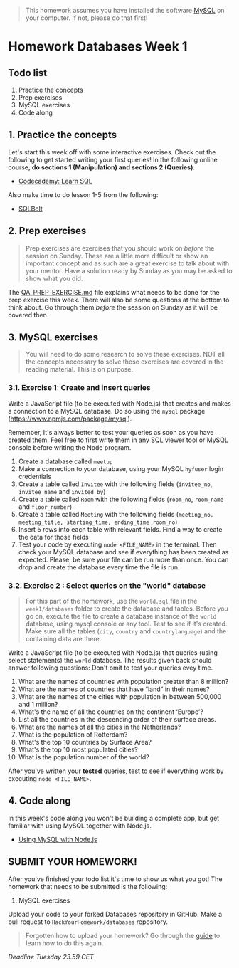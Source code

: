 > This homework assumes you have installed the software [MySQL](https://dev.mysql.com/downloads/installer/) on your
> computer. If not, please do that first!

# Homework Databases Week 1

## Todo list

1. Practice the concepts
2. Prep exercises
3. MySQL exercises
4. Code along

## 1. Practice the concepts

Let's start this week off with some interactive exercises. Check out the following to get started writing your first
queries! In the following online course, **do sections 1 (Manipulation) and sections 2 (Queries)**.

- [Codecademy: Learn SQL](https://www.codecademy.com/learn/learn-sql)

Also make time to do lesson 1-5 from the following:

- [SQLBolt](https://sqlbolt.com/lesson/select_queries_introduction)

## 2. Prep exercises

> Prep exercises are exercises that you should work on _before_ the session on Sunday. These are a little more difficult
> or show an important concept and as such are a great exercise to talk about with your mentor. Have a solution ready by
> Sunday as you may be asked to show what you did.

The [QA_PREP_EXERCISE.md](./QA_PREP_EXERCISE.md) file explains what needs to be done for the prep exercise this week.
There will also be some questions at the bottom to think about. Go through them _before_ the session on Sunday as it
will be covered then.

## 3. MySQL exercises

> You will need to do some research to solve these exercises. NOT all the concepts necessary to solve
> these exercises are covered in the reading material. This is on purpose.

### 3.1. Exercise 1: Create and insert queries

Write a JavaScript file (to be executed with Node.js) that creates and makes a connection to a MySQL database. Do so
using the `mysql` package (https://www.npmjs.com/package/mysql).

Remember, It's always better to test your queries as soon as you have created them. Feel free to first write them in any
SQL viewer tool or MySQL console before writing the Node program.

1. Create a database called `meetup`
2. Make a connection to your database, using your MySQL `hyfuser` login credentials
3. Create a table called `Invitee` with the following fields (`invitee_no`, `invitee_name` and `invited_by`)
4. Create a table called `Room` with the following fields (`room_no`, `room_name` and `floor_number`)
5. Create a table called `Meeting` with the following fields (`meeting_no, meeting_title, starting_time, ending_time`
   ,`room_no`)
6. Insert 5 rows into each table with relevant fields. Find a way to create the data for those fields
7. Test your code by executing `node <FILE_NAME>` in the terminal. Then check your MySQL database and see if everything
   has been created as expected. Please, be sure your file can be run more than once. You can drop and create the
   database every time the file is run.

### 3.2. Exercise 2 : Select queries on the "world" database

> For this part of the homework, use the `world.sql` file in the `week1/databases` folder to create the database and
> tables. Before you go on, execute the file to create a database instance of the `world` database, using mysql console or
> any tool. Test to see if it's created. Make sure all the tables (`city`, `country` and `countrylanguage`) and the
> containing data are there.

Write a JavaScript file (to be executed with Node.js) that queries (using select statements) the `world` database. The
results given back should answer following questions:
Don't omit to test your queries evey time.

1. What are the names of countries with population greater than 8 million?
2. What are the names of countries that have “land” in their names?
3. What are the names of the cities with population in between 500,000 and 1 million?
4. What's the name of all the countries on the continent ‘Europe’?
5. List all the countries in the descending order of their surface areas.
6. What are the names of all the cities in the Netherlands?
7. What is the population of Rotterdam?
8. What's the top 10 countries by Surface Area?
9. What's the top 10 most populated cities?
10. What is the population number of the world?

After you've written your **tested** queries, test to see if everything work by executing `node <FILE_NAME>`.

## 4. Code along

In this week's code along you won't be building a complete app, but get familiar with using MySQL together with Node.js.

- [Using MySQL with Node.js](https://www.youtube.com/watch?v=EN6Dx22cPRI)

## SUBMIT YOUR HOMEWORK!

After you've finished your todo list it's time to show us what you got! The homework that needs to be submitted is the
following:

1. MySQL exercises

Upload your code to your forked Databases repository in GitHub. Make a pull request to `HackYourHomework/databases`
repository.

> Forgotten how to upload your homework? Go through the [guide](../hand-in-homework-guide.md) to learn how to do this
> again.

_Deadline Tuesday 23.59 CET_
